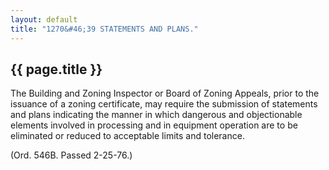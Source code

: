 ```yaml
---
layout: default 
title: "1270&#46;39 STATEMENTS AND PLANS."
---
```


{{ page.title }}
----------------

The Building and Zoning Inspector or Board of Zoning Appeals, prior to
the issuance of a zoning certificate, may require the submission of
statements and plans indicating the manner in which dangerous and
objectionable elements involved in processing and in equipment operation
are to be eliminated or reduced to acceptable limits and tolerance.

(Ord. 546B. Passed 2-25-76.)
